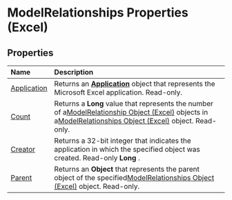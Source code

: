 
# ModelRelationships Properties (Excel)

## Properties



|**Name**|**Description**|
|:-----|:-----|
|[Application](8c2d631a-84bc-8709-79ba-bffe40ed676f.md)|Returns an  **[Application](19b73597-5cf9-4f56-8227-b5211f657f6f.md)** object that represents the Microsoft Excel application. Read-only.|
|[Count](85a589aa-0dcb-bf59-2e9e-4c0da720bdd0.md)|Returns a  **Long** value that represents the number of a[ModelRelationship Object (Excel)](8b0a7fad-06a5-178d-c5b2-96fc5528a3cc.md) objects in a[ModelRelationships Object (Excel)](cd671af2-7fbc-4494-a3d0-07e9ad3e83bf.md) object. Read-only.|
|[Creator](ba20b1ac-c581-646e-1c83-b177aaa31bcc.md)|Returns a 32-bit integer that indicates the application in which the specified object was created. Read-only  **Long** .|
|[Parent](f5cdea0a-1331-4a17-c63f-c58d84066914.md)|Returns an  **Object** that represents the parent object of the specified[ModelRelationships Object (Excel)](cd671af2-7fbc-4494-a3d0-07e9ad3e83bf.md) object. Read-only.|
